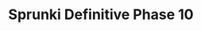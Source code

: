 ---
slug: sprunki-definitive-phase-10
title: Sprunki Definitive Phase 10
description: "Sprunki Definitive Phase 10 is an exciting online game. Play for free directly in your browser!"
icon: /images/popular_mods/Sprunki Definitive Phase 10.png
url: https://wowtbc.net/sprunkin/definitive-phase10/index.html
previewImage: /images/popular_mods/Sprunki Definitive Phase 10.png
type: popular mods

# SEO配置
seo:
  title: "Sprunki Definitive Phase 10 - Play Free Online Game | Fun Browser Games"
  description: "Sprunki Definitive Phase 10 - Play this fun online game for free in your browser. No download required!"
  ogImage: "/images/popular_mods/Sprunki Definitive Phase 10.png"
  keywords: "sprunki-definitive-phase-10, online game, browser game, free game, popular mods game, play online"

videoUrls:
  - https://www.youtube.com/embed/example1
  - https://www.youtube.com/embed/example2

whyPlay:
  title: "Why Play Sprunki Definitive Phase 10?"
  items:
    - "Immersive Gameplay: Sprunki Definitive Phase 10 offers an engaging and immersive gaming experience that will keep you entertained for hours"
    - "Challenging Levels: Test your skills with increasingly difficult challenges and obstacles"
    - "Beautiful Graphics: Enjoy stunning visuals and smooth animations that bring the game world to life"
    - "Regular Updates: New content and features are added regularly to keep the game fresh and exciting"
    - "Free to Play: Experience all the fun without spending a penny"
    - "Community Features: Connect with other players, share strategies, and compete for high scores"
    - "Cross-Platform: Play on any device with a web browser, no downloads required"

features:
  title: "Key Features of Sprunki Definitive Phase 10"
  image: "/images/popular_mods/Sprunki Definitive Phase 10.png"
  items:
    - "Intuitive Controls: Easy to learn controls make Sprunki Definitive Phase 10 accessible for players of all skill levels"
    - "Multiple Game Modes: Enjoy various gameplay options that provide different challenges and experiences"
    - "Character Customization: Personalize your gaming experience with unique characters and items"
    - "Achievement System: Complete special tasks to earn rewards and recognition"
    - "Leaderboards: Compete with players worldwide and see who can achieve the highest scores"

characteristics:
  title: "Game Characteristics"
  image: "/images/popular_mods/Sprunki Definitive Phase 10.png"
  items:
    - "Genre: Popular mods game with elements of strategy and skill"
    - "Difficulty: Suitable for both casual gamers and those seeking a challenge"
    - "Play Time: Quick sessions or extended gameplay, depending on your preference"
    - "Art Style: Vibrant and engaging visuals that enhance the gaming experience"
    - "Sound Design: Immersive audio that complements the gameplay perfectly"

info: "Sprunki Definitive Phase 10 is an exciting online game that offers players a unique and engaging gaming experience. With its intuitive controls, stunning visuals, and challenging gameplay, Sprunki Definitive Phase 10 provides hours of entertainment for players of all ages and skill levels. Whether you're looking for a quick gaming session during a break or an extended play session, Sprunki Definitive Phase 10 delivers an immersive experience that will keep you coming back for more. The game features multiple levels of increasing difficulty, ensuring that players are constantly challenged as they progress. With regular updates adding new content and features, Sprunki Definitive Phase 10 remains fresh and exciting, providing endless entertainment options for its growing community of players."

howToPlayIntro: "Welcome to Sprunki Definitive Phase 10! This guide will walk you through the basics and help you master the game. Whether you're a beginner or looking to improve your skills, these tips and instructions will enhance your gaming experience."

howToPlaySteps:
  - title: "Getting Started"
    description: "Begin your Sprunki Definitive Phase 10 adventure by familiarizing yourself with the controls. Use your keyboard or mouse to navigate through the game interface. The tutorial will guide you through the basic mechanics and help you understand the objectives."
  - title: "Understanding the Objectives"
    description: "In Sprunki Definitive Phase 10, your main goal is to progress through levels by completing specific objectives. Each level presents unique challenges that require different strategies and approaches."
  - title: "Mastering the Controls"
    description: "Practice using the controls to improve your precision and reaction time. Sprunki Definitive Phase 10 requires quick reflexes and strategic thinking to overcome obstacles and defeat opponents."
  - title: "Utilizing Power-ups"
    description: "Collect power-ups throughout the game to enhance your abilities and overcome difficult challenges. Each power-up offers unique advantages that can be crucial for success."
  - title: "Developing Strategies"
    description: "As you progress in Sprunki Definitive Phase 10, develop effective strategies for different scenarios. Analyze patterns, anticipate challenges, and adapt your approach to maximize your performance."

faq:
  title: "Frequently Asked Questions about Sprunki Definitive Phase 10"
  items:
    - question: "Is Sprunki Definitive Phase 10 free to play?"
      answer: "Yes, Sprunki Definitive Phase 10 is completely free to play directly in your web browser. No downloads or purchases are required to enjoy the full game experience."
    - question: "Can I play Sprunki Definitive Phase 10 on mobile devices?"
      answer: "Yes, Sprunki Definitive Phase 10 is optimized for both desktop and mobile play. You can enjoy the game on any device with a web browser and internet connection."
    - question: "Are there any in-game purchases?"
      answer: "While Sprunki Definitive Phase 10 is free to play, there may be optional in-game purchases available for cosmetic items or additional features that don't affect core gameplay."
    - question: "How often is Sprunki Definitive Phase 10 updated?"
      answer: "The developers regularly update Sprunki Definitive Phase 10 with new content, features, and improvements based on player feedback and game performance."
    - question: "Can I play Sprunki Definitive Phase 10 offline?"
      answer: "Currently, Sprunki Definitive Phase 10 requires an internet connection to play as it's a browser-based online game."
    - question: "Is Sprunki Definitive Phase 10 suitable for children?"
      answer: "Yes, Sprunki Definitive Phase 10 is designed to be family-friendly and suitable for players of all ages."
    - question: "How do I report bugs or issues?"
      answer: "If you encounter any problems while playing Sprunki Definitive Phase 10, you can report them through the game's support page or contact the developers directly through their website."
    - question: "Still Have Questions?"
      answer: "If you have additional questions about Sprunki Definitive Phase 10 that aren't covered in this FAQ, please visit our support center or contact our customer service team for assistance."
---